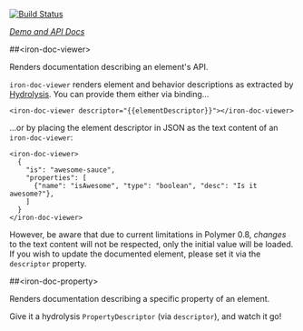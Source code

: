 
<!---

This README is automatically generated from the comments in these files:
iron-doc-property.html  iron-doc-viewer.html

Edit those files, and our readme bot will duplicate them over here!
Edit this file, and the bot will squash your changes :)

-->

[![Build Status](https://travis-ci.org/PolymerElements/iron-doc-viewer.svg?branch=master)](https://travis-ci.org/PolymerElements/iron-doc-viewer)

_[Demo and API Docs](https://elements.polymer-project.org/elements/iron-doc-viewer)_


##&lt;iron-doc-viewer&gt;


Renders documentation describing an element's API.

`iron-doc-viewer` renders element and behavior descriptions as extracted by
[Hydrolysis](https://github.com/PolymerLabs/hydrolysis). You can provide them
either via binding...

    <iron-doc-viewer descriptor="{{elementDescriptor}}"></iron-doc-viewer>

...or by placing the element descriptor in JSON as the text content of an
`iron-doc-viewer`:

    <iron-doc-viewer>
      {
        "is": "awesome-sauce",
        "properties": [
          {"name": "isAwesome", "type": "boolean", "desc": "Is it awesome?"},
        ]
      }
    </iron-doc-viewer>

However, be aware that due to current limitations in Polymer 0.8, _changes_ to
the text content will not be respected, only the initial value will be loaded.
If you wish to update the documented element, please set it via the `descriptor`
property.



##&lt;iron-doc-property&gt;


Renders documentation describing a specific property of an element.

Give it a hydrolysis `PropertyDescriptor` (via `descriptor`), and watch it go!

